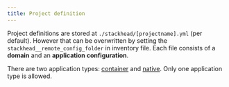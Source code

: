 ```yaml
---
title: Project definition
---
```


Project definitions are stored at `./stackhead/[projectname].yml` (per default).
However that can be overwritten by setting the `stackhead__remote_config_folder` in inventory file.
Each file consists of a **domain** and an **application configuration**.

There are two application types: [container](./project-definition/container.md) and [native](./project-definition/native.md). Only one application type is allowed.
